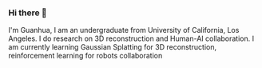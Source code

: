 ### Hi there 👋

I'm Guanhua, I am an undergraduate from University of California, Los Angeles. I do research on 3D reconstruction and Human-AI collaboration. I am currently learning Gaussian Splatting for 3D reconstruction, reinforcement learning for robots collaboration

<!--
**GuanhuaJi/GuanhuaJi** is a ✨ _special_ ✨ repository because its `README.md` (this file) appears on your GitHub profile.

Here are some ideas to get you started:

- 🔭 I’m currently working on ...
- 🌱 I’m currently learning ...
- 👯 I’m looking to collaborate on ...
- 🤔 I’m looking for help with ...
- 💬 Ask me about ...
- 📫 How to reach me: ...
- 😄 Pronouns: ...
- ⚡ Fun fact: ...
-->
